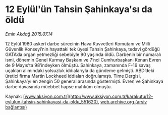# 12 Eylül'ün Tahsin Şahinkaya'sı da öldü

*Emin Akdağ 2015.07.14*

<div class="pNewsDetailMainContent" itemprop="articleBody">
 <p>
  12 Eylül 1980 askerî darbe sürecinin Hava Kuvvetleri Komutanı ve Milli Güvenlik Konseyi’nin hayattaki tek üyesi Tahsin Şahinkaya, tedavi gördüğü GATA’da organ yetmezliği sebebiyle 90 yaşında öldü. Darbenin bir numaralı ismi, dönemin Genel Kurmay Başkanı ve 7’nci Cumhurbaşkanı Kenan Evren de 9 Mayıs’ta 98’indeyken ölmüştü. Şahinkaya, zamanında F-16 savaş uçakları alımındaki yolsuzluk iddialarıyla da gündeme gelmişti. ABD’deki üretici firma Martin Lockheed iddiaları doğrulamıştı. Time Dergisi, Şahinkaya’yı en zengin 50 general arasında göstermişti. Evren ve Şahinkaya darbe davasında müebbet hapse mahkûm olmuştu.
 </p>
</div>


Kaynak: [www.aksiyon.com.tr](http://www.aksiyon.com.tr/karakutu/12-eylulun-tahsin-sahinkayasi-da-oldu_551620), [web.archive.org (arşiv bağlantısı)](http://web.archive.org/web/20150731103843/http://www.aksiyon.com.tr/karakutu/12-eylulun-tahsin-sahinkayasi-da-oldu_551620)

